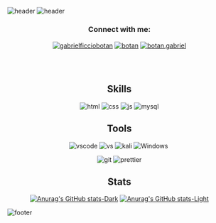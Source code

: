 ![header](https://capsule-render.vercel.app/api?type=waving&color=0:0092ff,100:005596&height=175&animation=fadeIn&text=Hello!&fontColor=FFFFFF&fontSize=40&fontAlignY=35)
![header](https://capsule-render.vercel.app/api?type=transparent&height=175&animation=fadeIn&text=I'm%20Gabriel%20Botan&fontColor=0092ff&fontSize=50&fontAlignY=15&desc=&descAlign=58&descAlignY=35)
<h3 align="center">Connect with me:</h3>
<p align="center">
<a href="https://www.linkedin.com/in/gabrielficciobotan/" target="blank"><img align="center" src="https://img.shields.io/badge/LinkedIn-0077B5?style=for-the-badge&logo=linkedin&logoColor=white" alt="gabrielficciobotan"/></a>
<a href="https://stackoverflow.com/users/23562400/botan" target="blank"><img align="center" src="https://img.shields.io/badge/Stack_Overflow-FE7A16?style=for-the-badge&logo=stack-overflow&logoColor=white" alt="botan" /></a>
<a href="https://www.instagram.com/botan.gabriel/" target="blank"><img align="center" src="https://img.shields.io/badge/Instagram-E4405F?style=for-the-badge&logo=instagram&logoColor=white" alt="botan.gabriel" /></a>
</p>
<br/>
<br/>

<div align="center">

## Skills

![html](https://img.shields.io/badge/HTML5-E34F26.svg?style=for-the-badge&logo=HTML5&logoColor=white)
![css](https://img.shields.io/badge/CSS3-1572B6.svg?style=for-the-badge&logo=CSS3&logoColor=white)
![js](https://img.shields.io/badge/JavaScript-F7DF1E.svg?style=for-the-badge&logo=JavaScript&logoColor=black)
![mysql](https://img.shields.io/badge/MySQL-00000F?style=for-the-badge&logo=mysql&logoColor=white)
<!-- ![c#](https://img.shields.io/badge/C%23-239120?style=for-the-badge&logo=c-sharp&logoColor=white) -->

## Tools

![vscode](https://img.shields.io/badge/Visual_Studio_Code-0078D4?style=for-the-badge&logo=visual%20studio%20code&logoColor=white)
![vs](https://img.shields.io/badge/Visual_Studio-5C2D91?style=for-the-badge&logo=visual%20studio&logoColor=white)
![kali](https://img.shields.io/badge/Kali_Linux-557C94?style=for-the-badge&logo=kali-linux&logoColor=white)
![Windows](https://img.shields.io/badge/Windows-0078D6?style=for-the-badge&logo=windows&logoColor=white)&nbsp;
<!-- ![ionic](https://img.shields.io/badge/Ionic-3880FF?style=for-the-badge&logo=ionic&logoColor=white) -->
![git](https://img.shields.io/badge/GIT-E44C30?style=for-the-badge&logo=git&logoColor=white)
![prettier](https://img.shields.io/badge/prettier-1A2C34?style=for-the-badge&logo=prettier&logoColor=F7BA3E)

</div>
<div align="center">

## Stats

<p align="center">
  
[![Anurag's GitHub stats-Dark](https://github-readme-stats.vercel.app/api?username=gabrielbotandev&show_icons=true&rank_icon=github&include_all_commits=true&hide_border=true&theme=transparent#gh-dark-mode-only)](https://github.com/gabrielbotandev/github-readme-stats#gh-dark-mode-only)
[![Anurag's GitHub stats-Light](https://github-readme-stats.vercel.app/api?username=gabrielbotandev&show_icons=true&rank_icon=github&include_all_commits=true&hide_border=true&theme=transparent#gh-light-mode-only)](https://github.com/gabrielbotandev/github-readme-stats#gh-light-mode-only)
<!-- ![Top Langs](https://github-readme-stats.vercel.app/api/top-langs/?username=gabrielbotandev&layout=compact) -->

</p>

</div>

![footer](https://capsule-render.vercel.app/api?section=footer&type=waving&color=0:0092ff,100:005596&height=175)
